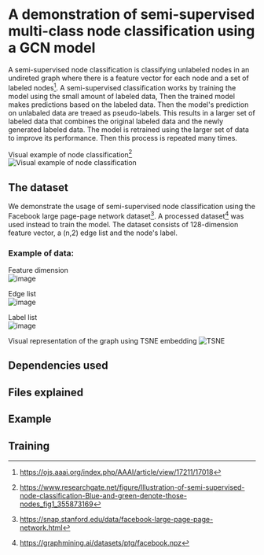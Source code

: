 # A demonstration of semi-supervised multi-class node classification using a GCN model
A semi-supervised node classification is classifying unlabeled nodes in an undireted graph where there is a feature
vector for each node and a set of labeled nodes[^1]. A semi-supervised classification works by training the model
using the small amount of labeled data, Then the trained model makes predictions based on the labeled data. Then
the model's prediction on unlabaled data are treaed as pseudo-labels. This results in a larger set of labeled data
that combines the original labeled data and the newly generated labeled data. The model is retrained using the larger
set of data to improve its performance. Then this process is repeated many times.

Visual example of node classification[^4]
![Visual example of node classification](https://github.com/ChocomintIce1/COMP3710-Demo3/assets/69633077/f6822d8c-fe7d-493a-87c2-014e36d07d76)

## The dataset
We demonstrate the usage of semi-supervised node classification using the Facebook large page-page network dataset[^2].
A processed dataset[^3] was used instead to train the model. The dataset consists of 128-dimension feature vector, a
(n,2) edge list and the node's label.

### Example of data:
Feature dimension <br />
![image <br />](https://github.com/ChocomintIce1/COMP3710-Demo3/assets/69633077/fcd6458d-4aef-4647-a852-a30842b830bc)

Edge list <br />
![image](https://github.com/ChocomintIce1/COMP3710-Demo3/assets/69633077/63eaa703-7ea4-456f-a2dd-e2418aa5ce63)

Label list <br />
![image](https://github.com/ChocomintIce1/COMP3710-Demo3/assets/69633077/7ca05462-f2a2-4e6c-baa9-11400d619824)

Visual representation of the graph using TSNE embedding
![TSNE](https://github.com/ChocomintIce1/COMP3710-Demo3/assets/69633077/ee4459a1-5c1d-4a7d-a0be-1d289624c6f2)

## Dependencies used


## Files explained


## Example


## Training


[^1]: https://ojs.aaai.org/index.php/AAAI/article/view/17211/17018
[^2]: https://snap.stanford.edu/data/facebook-large-page-page-network.html
[^3]: https://graphmining.ai/datasets/ptg/facebook.npz
[^4]: https://www.researchgate.net/figure/Illustration-of-semi-supervised-node-classification-Blue-and-green-denote-those-nodes_fig1_355873169
